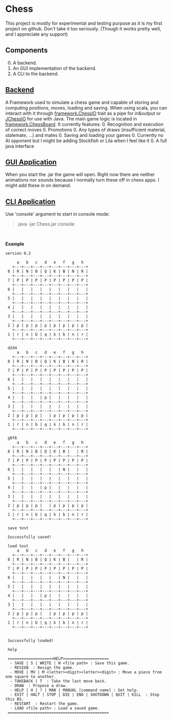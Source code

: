 # Chess
This project is mostly for experimental and testing purpose as it is my first project on github.
Don't take it too seriously. (Though it works pretty well, and I appreciate any support)

## Components
 0. A backend.
 0. An GUI implementation of the backend.
 0. A CLI to the backend.

## [Backend](https://github.com/SlaynAndKorpil/Chess/tree/master/framework)
A Framework used to simulate a chess game and capable of storing and computing positions, moves, loading and saving.
When using scala, you can interact with it through [framework.ChessIO](https://github.com/SlaynAndKorpil/Chess/blob/master/framework/src/framework/ChessIO.scala) trait as a pipe for in&output or [JChessIO](
https://github.com/SlaynAndKorpil/Chess/blob/master/framework/src/framework/javaInterfacing/JChessIO.java) for use with Java.
The main game logic is located in [framework.ChessBoard](https://github.com/SlaynAndKorpil/Chess/blob/master/framework/src/framework/ChessBoard.scala).
It currently features:
   0. Recognition and execution of correct moves
   0. Promotions
   0. Any types of draws (insufficient material, stalemate, ...) and mates
   0. Saving and loading your games
   0. Currently no AI opponent but I might be adding Stockfish or Lila when I feel like it
   0. A full java interface

## [GUI Application](https://github.com/SlaynAndKorpil/Chess/tree/master/graphics)
When you start the .jar the game will open.
Right now there are neither animations nor sounds because I normally turn these off in chess apps. I might add these in on demand.

## [CLI Application](https://github.com/SlaynAndKorpil/Chess/tree/master/console)
Use 'console' argument to start in console mode:
> java -jar Chess.jar console

&nbsp;

**Example**
```
version 0.3

     a   b   c   d   e   f   g   h
   +---+---+---+---+---+---+---+---+
 8 | R | N | B | Q | K | B | N | R |
   +---+---+---+---+---+---+---+---+
 7 | P | P | P | P | P | P | P | P |
   +---+---+---+---+---+---+---+---+
 6 |   |   |   |   |   |   |   |   |
   +---+---+---+---+---+---+---+---+
 5 |   |   |   |   |   |   |   |   |
   +---+---+---+---+---+---+---+---+
 4 |   |   |   |   |   |   |   |   |
   +---+---+---+---+---+---+---+---+
 3 |   |   |   |   |   |   |   |   |
   +---+---+---+---+---+---+---+---+
 2 | p | p | p | p | p | p | p | p |
   +---+---+---+---+---+---+---+---+
 1 | r | n | b | q | k | b | n | r |
   +---+---+---+---+---+---+---+---+

 d2d4
     a   b   c   d   e   f   g   h
   +---+---+---+---+---+---+---+---+
 8 | R | N | B | Q | K | B | N | R |
   +---+---+---+---+---+---+---+---+
 7 | P | P | P | P | P | P | P | P |
   +---+---+---+---+---+---+---+---+
 6 |   |   |   |   |   |   |   |   |
   +---+---+---+---+---+---+---+---+
 5 |   |   |   |   |   |   |   |   |
   +---+---+---+---+---+---+---+---+
 4 |   |   |   | p |   |   |   |   |
   +---+---+---+---+---+---+---+---+
 3 |   |   |   |   |   |   |   |   |
   +---+---+---+---+---+---+---+---+
 2 | p | p | p |   | p | p | p | p |
   +---+---+---+---+---+---+---+---+
 1 | r | n | b | q | k | b | n | r |
   +---+---+---+---+---+---+---+---+
 
 g8f6
     a   b   c   d   e   f   g   h
   +---+---+---+---+---+---+---+---+
 8 | R | N | B | Q | K | B |   | R |
   +---+---+---+---+---+---+---+---+
 7 | P | P | P | P | P | P | P | P |
   +---+---+---+---+---+---+---+---+
 6 |   |   |   |   |   | N |   |   |
   +---+---+---+---+---+---+---+---+
 5 |   |   |   |   |   |   |   |   |
   +---+---+---+---+---+---+---+---+
 4 |   |   |   | p |   |   |   |   |
   +---+---+---+---+---+---+---+---+
 3 |   |   |   |   |   |   |   |   |
   +---+---+---+---+---+---+---+---+
 2 | p | p | p |   | p | p | p | p |
   +---+---+---+---+---+---+---+---+
 1 | r | n | b | q | k | b | n | r |
   +---+---+---+---+---+---+---+---+
 
 save test
 
 Successfully saved!
 
 load test
     a   b   c   d   e   f   g   h
   +---+---+---+---+---+---+---+---+
 8 | R | N | B | Q | K | B |   | R |
   +---+---+---+---+---+---+---+---+
 7 | P | P | P | P | P | P | P | P |
   +---+---+---+---+---+---+---+---+
 6 |   |   |   |   |   | N |   |   |
   +---+---+---+---+---+---+---+---+
 5 |   |   |   |   |   |   |   |   |
   +---+---+---+---+---+---+---+---+
 4 |   |   |   | p |   |   |   |   |
   +---+---+---+---+---+---+---+---+
 3 |   |   |   |   |   |   |   |   |
   +---+---+---+---+---+---+---+---+
 2 | p | p | p |   | p | p | p | p |
   +---+---+---+---+---+---+---+---+
 1 | r | n | b | q | k | b | n | r |
   +---+---+---+---+---+---+---+---+
 
 
 Successfully loaded!
 
 help
 
 ===================<HELP>===================
  - SAVE | S | WRITE | W <file path> : Save this game.
  - RESIGN  : Resign the game.
  - MOVE | MV | M <letter><digit><letter><digit> : Move a piece from one square to another.
  - TAKEBACK | T  : Take the last move back.
  - DRAW  : Propose a draw.
  - HELP | H | ? | MAN | MANUAL [command name] : Get help.
  - EXIT | HALT | STOP | DIE | END | SHUTDOWN | QUIT | KILL  : Stop this BS.
  - RESTART  : Restart the game.
  - LOAD <file path> : Load a saved game.
 ============================================
 
 ```
